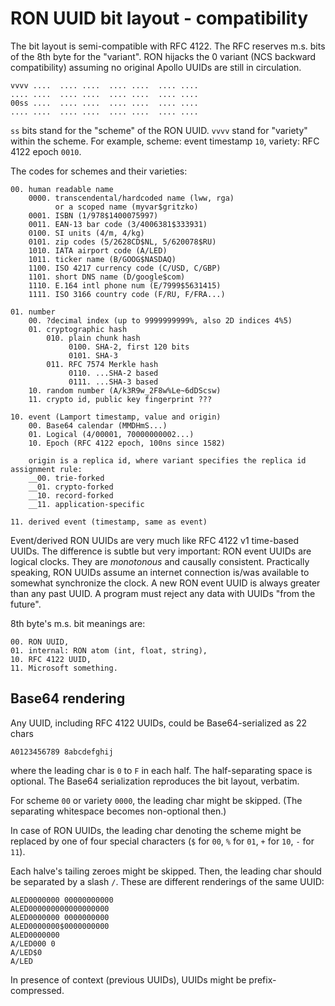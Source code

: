 # RON UUID bit layout - compatibility

The bit layout is semi-compatible with RFC 4122.  The RFC reserves m.s. bits of
the 8th byte for the "variant". RON hijacks the 0 variant (NCS backward
compatibility) assuming no original Apollo UUIDs are still in circulation.

    vvvv ....  .... ....  .... ....  .... ....
    .... ....  .... ....  .... ....  .... ....
    00ss ....  .... ....  .... ....  .... ....
    .... ....  .... ....  .... ....  .... ....

`ss` bits stand for the "scheme" of the RON UUID.  `vvvv` stand for "variety"
within the scheme.  For example, scheme: event timestamp `10`, variety: RFC 4122
epoch `0010`.

The codes for schemes and their varieties:

    00. human readable name
        0000. transcendental/hardcoded name (lww, rga)
              or a scoped name (myvar$gritzko)
        0001. ISBN (1/978$1400075997)
        0011. EAN-13 bar code (3/4006381$333931)
        0100. SI units (4/m, 4/kg)
        0101. zip codes (5/2628CD$NL, 5/620078$RU)
        1010. IATA airport code (A/LED)
        1011. ticker name (B/GOOG$NASDAQ)
        1100. ISO 4217 currency code (C/USD, C/GBP)
        1101. short DNS name (D/google$com)
        1110. E.164 intl phone num (E/7999$5631415)
        1111. ISO 3166 country code (F/RU, F/FRA...)

    01. number
        00. ?decimal index (up to 9999999999%, also 2D indices 4%5)
        01. cryptographic hash
            010. plain chunk hash
                 0100. SHA-2, first 120 bits
                 0101. SHA-3
            011. RFC 7574 Merkle hash
                 0110. ...SHA-2 based
                 0111. ...SHA-3 based
        10. random number (A/k3R9w_2F8w%Le~6dDScsw)
        11. crypto id, public key fingerprint ???

    10. event (Lamport timestamp, value and origin)
        00. Base64 calendar (MMDHmS...)
        01. Logical (4/00001, 70000000002...)
        10. Epoch (RFC 4122 epoch, 100ns since 1582)

        origin is a replica id, where variant specifies the replica id assignment rule:
        __00. trie-forked
        __01. crypto-forked
        __10. record-forked
        __11. application-specific

    11. derived event (timestamp, same as event)

Event/derived RON UUIDs are very much like RFC 4122 v1 time-based UUIDs.  The
difference is subtle but very important: RON event UUIDs are logical clocks.
They are *monotonous* and causally consistent. Practically speaking, RON UUIDs
assume an internet connection is/was available to somewhat synchronize the
clock.  A new RON event UUID is always greater than any past UUID.  A program
must reject any data with UUIDs "from the future".

8th byte's m.s. bit meanings are:

    00. RON UUID,
    01. internal: RON atom (int, float, string),
    10. RFC 4122 UUID,
    11. Microsoft something.

## Base64 rendering

Any UUID, including RFC 4122 UUIDs, could be Base64-serialized as 22 chars

    A0123456789 8abcdefghij

where the leading char is `0` to `F` in each half.  The half-separating space is
optional.  The Base64 serialization reproduces the bit layout, verbatim. 

For scheme `00` or variety `0000`, the leading char might be skipped.
(The separating whitespace becomes non-optional then.)

In case of RON UUIDs, the leading char denoting the scheme might be replaced by
one of four special characters (`$` for `00`, `%` for `01`, `+` for `10`, `-` for
`11`).

Each halve's tailing zeroes might be skipped.  Then, the leading char should be
separated by a slash `/`.  These are different renderings of the same UUID:

    ALED0000000 00000000000
    ALED000000000000000000
    ALED0000000 0000000000
    ALED0000000$0000000000
    ALED0000000
    A/LED000 0
    A/LED$0
    A/LED

In presence of context (previous UUIDs), UUIDs might be prefix-compressed.
